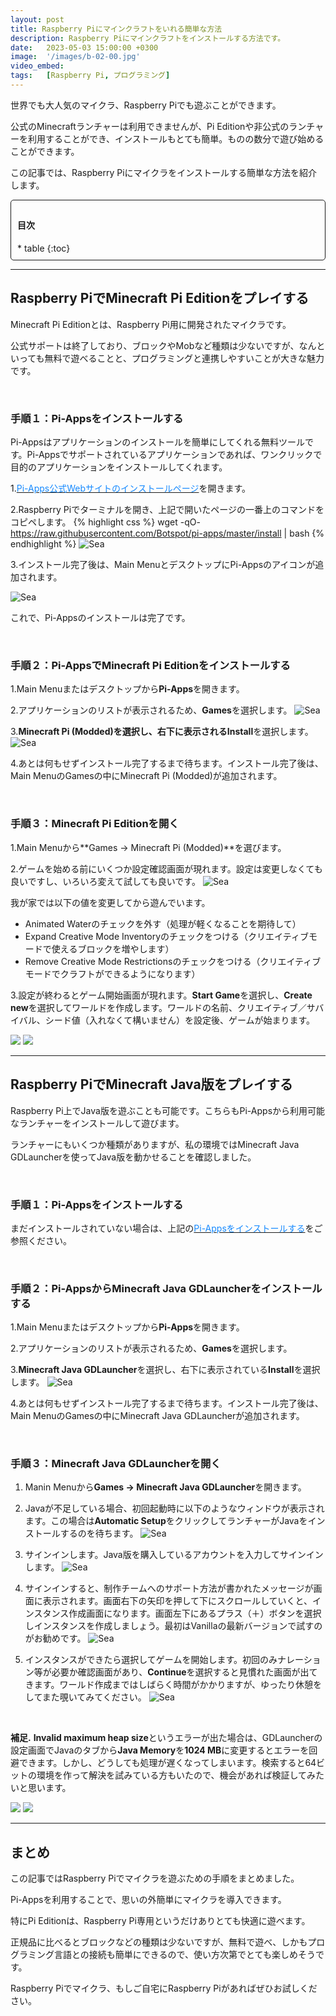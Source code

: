 ```yaml
---
layout: post
title: Raspberry Piにマインクラフトをいれる簡単な方法
description: Raspberry Piにマインクラフトをインストールする方法です。 
date:   2023-05-03 15:00:00 +0300
image:  '/images/b-02-00.jpg'
video_embed:
tags:   [Raspberry Pi, プログラミング]
---
```


世界でも大人気のマイクラ、Raspberry Piでも遊ぶことができます。

公式のMinecraftランチャーは利用できませんが、Pi Editionや非公式のランチャーを利用することができ、インストールもとても簡単。ものの数分で遊び始めることができます。

この記事では、Raspberry Piにマイクラをインストールする簡単な方法を紹介します。

<div style="padding: 10px; margin-bottom: 10px; border: 1px solid #181818; background-color: var(--background-alt-color); border-radius: 5px;" markdown="1">
<h4>目次</h4>
* table
{:toc}
</div>

***

## Raspberry PiでMinecraft Pi Editionをプレイする

Minecraft Pi Editionとは、Raspberry Pi用に開発されたマイクラです。

公式サポートは終了しており、ブロックやMobなど種類は少ないですが、なんといっても無料で遊べることと、プログラミングと連携しやすいことが大きな魅力です。

<br>

### 手順１：Pi-Appsをインストールする

Pi-Appsはアプリケーションのインストールを簡単にしてくれる無料ツールです。Pi-Appsでサポートされているアプリケーションであれば、ワンクリックで目的のアプリケーションをインストールしてくれます。

1.[<span style="color:#1589FF">Pi-Apps公式Webサイトのインストールページ</span>](https://pi-apps.io/install)を開きます。

2.Raspberry Piでターミナルを開き、上記で開いたページの一番上のコマンドをコピペします。
{% highlight css %}
wget -qO- https://raw.githubusercontent.com/Botspot/pi-apps/master/install | bash
{% endhighlight %}
![Sea]({{site.baseurl}}/images/b-02-01.jpg)

3.インストール完了後は、Main MenuとデスクトップにPi-Appsのアイコンが追加されます。

![Sea]({{site.baseurl}}/images/b-02-02.jpg)

これで、Pi-Appsのインストールは完了です。

<br>

### 手順２：Pi-AppsでMinecraft Pi Editionをインストールする

1.Main Menuまたはデスクトップから**Pi-Apps**を開きます。

2.アプリケーションのリストが表示されるため、**Games**を選択します。
![Sea]({{site.baseurl}}/images/b-02-03.jpg)

3.**Minecraft Pi (Modded)**を選択し、右下に表示される**Install**を選択します。
![Sea]({{site.baseurl}}/images/b-02-04.jpg)

4.あとは何もせずインストール完了するまで待ちます。インストール完了後は、Main MenuのGamesの中にMinecraft Pi (Modded)が追加されます。

<br>

### 手順３：Minecraft Pi Editionを開く

1.Main Menuから**Games -> Minecraft Pi (Modded)**を選びます。

2.ゲームを始める前にいくつか設定確認画面が現れます。設定は変更しなくても良いですし、いろいろ変えて試しても良いです。
![Sea]({{site.baseurl}}/images/b-02-06.jpg)

我が家では以下の値を変更してから遊んでいます。

* Animated Waterのチェックを外す（処理が軽くなることを期待して）
* Expand Creative Mode Inventoryのチェックをつける（クリエイティブモードで使えるブロックを増やします）
* Remove Creative Mode Restrictionsのチェックをつける（クリエイティブモードでクラフトができるようになります）

3.設定が終わるとゲーム開始画面が現れます。**Start Game**を選択し、**Create new**を選択してワールドを作成します。ワールドの名前、クリエイティブ／サバイバル、シード値（入れなくて構いません）を設定後、ゲームが始まります。

<div class="gallery-box">
  <div class="gallery">
    <img src="/images/b-02-07.jpg" loading="lazy">
    <img src="/images/b-02-08.jpg" loading="lazy">
  </div>
</div>

***

## Raspberry PiでMinecraft Java版をプレイする

Raspberry Pi上でJava版を遊ぶことも可能です。こちらもPi-Appsから利用可能なランチャーをインストールして遊びます。

ランチャーにもいくつか種類がありますが、私の環境ではMinecraft Java GDLauncherを使ってJava版を動かせることを確認しました。

<br>

### 手順１：Pi-Appsをインストールする

まだインストールされていない場合は、上記の[<span style="color:#1589FF">Pi-Appsをインストールする</span>](https://www.maisusu.com/blog/install-minecraft-on-raspberry-pi#%E6%89%8B%E9%A0%86%EF%BC%91pi-apps%E3%82%92%E3%82%A4%E3%83%B3%E3%82%B9%E3%83%88%E3%83%BC%E3%83%AB%E3%81%99%E3%82%8B)をご参照ください。

<br>

### 手順２：Pi-AppsからMinecraft Java GDLauncherをインストールする

1.Main Menuまたはデスクトップから**Pi-Apps**を開きます。

2.アプリケーションのリストが表示されるため、**Games**を選択します。

3.**Minecraft Java GDLauncher**を選択し、右下に表示されている**Install**を選択します。
![Sea]({{site.baseurl}}/images/b-02-09.jpg)

4.あとは何もせずインストール完了するまで待ちます。インストール完了後は、Main MenuのGamesの中にMinecraft Java GDLauncherが追加されます。

<br>

### 手順３：Minecraft Java GDLauncherを開く

1. Manin Menuから**Games -> Minecraft Java GDLauncher**を開きます。

2. Javaが不足している場合、初回起動時に以下のようなウィンドウが表示されます。この場合は**Automatic Setup**をクリックしてランチャーがJavaをインストールするのを待ちます。
![Sea]({{site.baseurl}}/images/b-02-11.jpg)

3. サインインします。Java版を購入しているアカウントを入力してサインインします。
![Sea]({{site.baseurl}}/images/b-02-12.jpg)

4. サインインすると、制作チームへのサポート方法が書かれたメッセージが画面に表示されます。画面右下の矢印を押して下にスクロールしていくと、インスタンス作成画面になります。画面左下にあるプラス（＋）ボタンを選択しインスタンスを作成しましょう。最初はVanillaの最新バージョンで試すのがお勧めです。
![Sea]({{site.baseurl}}/images/b-02-13.jpg)

5. インスタンスができたら選択してゲームを開始します。初回のみナレーション等が必要か確認画面があり、**Continue**を選択すると見慣れた画面が出てきます。ワールド作成まではしばらく時間がかかりますが、ゆったり休憩をしてまた覗いてみてください。
![Sea]({{site.baseurl}}/images/b-02-14.jpg)

<br>

**補足.** **Invalid maximum heap size**というエラーが出た場合は、GDLauncherの設定画面でJavaのタブから**Java Memory**を**1024 MB**に変更するとエラーを回避できます。しかし、どうしても処理が遅くなってしまいます。検索すると64ビットの環境を作って解決を試みている方もいたので、機会があれば検証してみたいと思います。

<div class="gallery-box">
  <div class="gallery">
    <img src="/images/b-02-15.jpg" loading="lazy">
    <img src="/images/b-02-16.jpg" loading="lazy">
  </div>
</div>

***

## まとめ

この記事ではRaspberry Piでマイクラを遊ぶための手順をまとめました。

Pi-Appsを利用することで、思いの外簡単にマイクラを導入できます。

特にPi Editionは、Raspberry Pi専用というだけありとても快適に遊べます。


正規品に比べるとブロックなどの種類は少ないですが、無料で遊べ、しかもプログラミング言語との接続も簡単にできるので、使い方次第でとても楽しめそうです。

Raspberry Piでマイクラ、もしご自宅にRaspberry Piがあればぜひお試しください。


